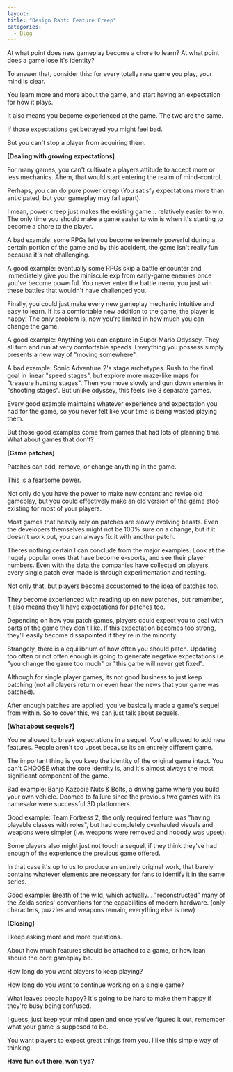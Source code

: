 ```yaml
--- 
layout:
title: "Design Rant: Feature Creep"
categories:
  - Blog
---
```


At what point does new gameplay become a chore to learn? At what point does a game lose it's identity?

To answer that, consider this: for every totally new game you play, your mind is clear.

You learn more and more about the game, and start having an expectation for how it plays.

It also means you become experienced at the game. The two are the same.

If those expectations get betrayed you might feel bad.

But you can't stop a player from acquiring them.

<b>[Dealing with growing expectations]</b>

For many games, you can't cultivate a players attitude to accept more or less mechanics. Ahem, that would start entering the realm of mind-control.

Perhaps, you can do pure power creep (You satisfy expectations more than anticipated, but your gameplay may fall apart).

I mean, power creep just makes the existing game... relatively easier to win. The only time you should make a game easier to win is when it's starting to become a chore to the player. 

A bad example: some RPGs let you become extremely powerful during a certain portion of the game and by this accident, the game isn't really fun because it's not challenging.

A good example: eventually some RPGs skip a battle encounter and immediately give you the miniscule exp from early-game enemies once you've become powerful. You never enter the battle menu, you just win these battles that wouldn't have challenged you.

Finally, you could just make every new gameplay mechanic intuitive and easy to learn. If its a comfortable new addition to the game, the player is happy! The only problem is, now you're limited in how much you can change the game.

A good example: Anything you can capture in Super Mario Odyssey. They all turn and run at very comfortable speeds. Everything you possess simply presents a new way of "moving somewhere".

A bad example: Sonic Adventure 2's stage archetypes. Rush to the final goal in linear "speed stages", but explore more maze-like maps for "treasure hunting stages". Then you move slowly and gun down enemies in "shooting stages". But unlike odyssey, this feels like 3 separate games.

Every good example maintains whatever experience and expectation you had for the game, so you never felt like your time is being wasted playing them.

But those good examples come from games that had lots of planning time. What about games that don't?

<b>[Game patches]</b>

Patches can add, remove, or change anything in the game.

This is a fearsome power.

Not only do you have the power to make new content and revise old gameplay, but you could effectively make an old version of the game stop existing for most of your players.

Most games that heavily rely on patches are slowly evolving beasts. Even the developers themselves might not be 100% sure on a change, but if it doesn't work out, you can always fix it with another patch.

Theres nothing certain I can conclude from the major examples. Look at the hugely popular ones that have become e-sports, and see their player numbers. Even with the data the companies have collected on players, every single patch ever made is through experimentation and testing.

Not only that, but players become accustomed to the idea of patches too. 

They become experienced with reading up on new patches, but remember, it also means they'll have expectations for patches too.

Depending on how you patch games, players could expect you to deal with parts of the game they don't like. If this expectation becomes too strong, they'll easily become dissapointed if they're in the minority.

Strangely, there is a equilibrium of how often you should patch. Updating too often or not often enough is going to generate negative expectations i.e. "you change the game too much" or "this game will never get fixed".

Although for single player games, its not good business to just keep patching (not all players return or even hear the news that your game was patched).

After enough patches are applied, you've basically made a game's sequel from within. So to cover this, we can just talk about sequels.

<b>[What about sequels?]</b>

You're allowed to break expectations in a sequel. You're allowed to add new features. People aren't too upset because its an entirely different game.

The important thing is you keep the identity of the original game intact. You can't CHOOSE what the core identity is, and it's almost always the most significant component of the game.

Bad example: Banjo Kazooie Nuts & Bolts, a driving game where you build your own vehicle. Doomed to failure since the previous two games with its namesake were successful 3D platformers.

Good example: Team Fortress 2, the only required feature was "having playable classes with roles", but had completely overhauled visuals and weapons were simpler (i.e. weapons were removed and nobody was upset).

Some players also might just not touch a sequel, if they think they've had enough of the experience the previous game offered.

In that case it's up to us to produce an entirely original work, that barely contains whatever elements are necessary for fans to identify it in the same series.

Good example: Breath of the wild, which actually... "reconstructed" many of the Zelda series' conventions for the capabilities of modern hardware. (only characters, puzzles and weapons remain, everything else is new)

<b>[Closing]</b>

I keep asking more and more questions.

About how much features should be attached to a game, or how lean should the core gameplay be.

How long do you want players to keep playing?

How long do you want to continue working on a single game?

What leaves people happy? It's going to be hard to make them happy if they're busy being confused.

I guess, just keep your mind open and once you've figured it out, remember what your game is supposed to be.

You want players to expect great things from you. I like this simple way of thinking.




<b>Have fun out there, won't ya?</b>
